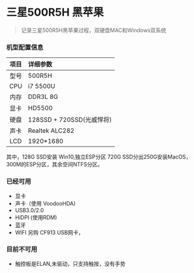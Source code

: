 # 三星500R5H 黑苹果
>记录三星500R5H黑苹果过程，双硬盘MAC和Windows双系统

### 机型配置信息
| 项目 | 详细参数|
| :--: | :-------------------- |
| 型号  | 500R5H    |
| CPU | i7 5500U  |
|内存| DDR3L 8G |
| 显卡 | HD5500 |
| 硬盘 | 128SSD + 720SSD(光威悍将)|
| 声卡 | Realtek ALC282 |
|LCD| 1920*1680|

其中，128G SSD安装 Win10,独立ESP分区
       720G SSD分出250G安装MacOS，300M的ESP分区，其余空间NTFS分区。

### 已经可用
* 显卡
* 声卡（使用 VoodooHDA)
* USB3.0/2.0
* HiDPI (使用RDM)
* 蓝牙
* WIFI 另购 CF913 USB网卡，

###  目前不可用
* 触控板是ELAN,未驱动，只支持触按，没有手势


  
